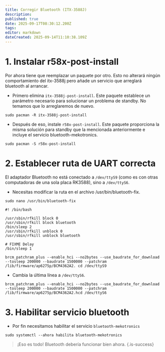 ```yaml
---
title: Corregir Bluetooth (ITX-3588J)
description:
published: true
date: 2025-09-17T08:30:12.200Z
tags:
editor: markdown
dateCreated: 2025-09-14T11:10:38.109Z
---
```


# 1. Instalar r58x-post-install

Por ahora tiene que reemplazar un paquete por otro. Esto no alterará ningún comportamiento del itx-3588j pero añade un servicio que arreglará bluetooth al arrancar.

- Primero elimina `itx-3588j-post-install`. Este paquete establece un parámetro necesario para solucionar un problema de standby. No temamos que lo arreglaremos de nuevo.

```
sudo pacman -R itx-3588j-post-install
```

- Después de eso, instale `r58x-post-install`. Este paquete proporciona la misma solución para standby que la mencionada anteriormente e incluye el servicio bluetooth-mekotronics.

```
sudo pacman -S r58x-post-install
```

# 2. Establecer ruta de UART correcta

El adaptador Bluetooth no está conectado a `/dev/ttyS9` (como es con otras computadoras de una sola placa RK3588), sino a `/dev/ttyS6`.

- Necesitas modificar la ruta en el archivo /usr/bin/bluetooth-fix.

```
sudo nano /usr/bin/bluetooth-fix
```

```
#! /bin/bash

/usr/sbin/rfkill block 0
/usr/sbin/rfkill block bluetooth
/bin/sleep 2
/usr/sbin/rfkill unblock 0
/usr/sbin/rfkill unblock bluetooth

# FIXME Delay
/bin/sleep 1

brcm_patchram_plus --enable_hci --no2bytes --use_baudrate_for_download --tosleep 200000 --baudrate 1500000 --patchram /lib/firmware/ap6275p/BCM4362A2. cd /dev/ttyS9
```

- Cambia la última línea a `/dev/ttyS6`.

```
brcm_patchram_plus --enable_hci --no2bytes --use_baudrate_for_download --tosleep 200000 --baudrate 1500000 --patchram /lib/firmware/ap6275p/BCM4362A2.hcd /dev/ttyS6
```

# 3. Habilitar servicio bluetooth

- Por fin necesitamos habilitar el servicio `bluetooth-mekotronics`

```
sudo systemctl --ahora habilita bluetooth-mekotronics
```

> ¡Eso es todo! Bluetooth debería funcionar bien ahora.
> {.is-success}
